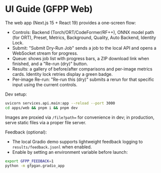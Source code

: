 # UI Guide (GFPP Web)

The web app (Next.js 15 + React 19) provides a one-screen flow:

- Controls: Backend (Torch/ORT/CodeFormer/RF++), ONNX model path (for ORT), Preset, Metrics, Background, Quality, Auto Backend, Identity Lock.
- Submit: "Submit Dry-Run Job" sends a job to the local API and opens a WebSocket stream for progress.
- Queue: shows job list with progress bars, a ZIP download link when finished, and a "Re-run (dry)" button.
- Results: a gallery of before/after comparisons and per-image metrics cards. Identity lock retries display a green badge.
- Per-image Re-run: "Re-run this (dry)" submits a rerun for that specific input using the current controls.

Dev setup:

```bash
uvicorn services.api.main:app --reload --port 3000
cd apps/web && pnpm i && pnpm dev
```

Images are proxied via `/file?path=` for convenience in dev; in production, serve static files via a proper file server.

Feedback (optional):

- The local Gradio demo supports lightweight feedback logging to
	`results/feedback.jsonl` when enabled.
- Enable by setting an environment variable before launch:

```bash
export GFPP_FEEDBACK=1
python -m gfpgan.gradio_app
```


